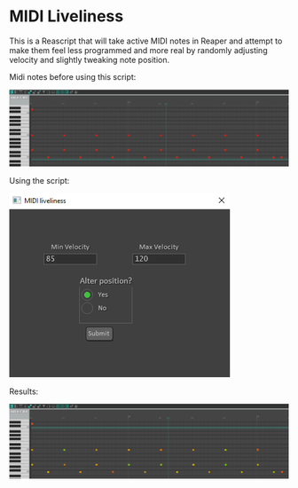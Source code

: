 # MIDI Liveliness
This is a Reascript that will take active MIDI notes in Reaper and attempt
to make them feel less programmed and more real by randomly adjusting
velocity and slightly tweaking note 
position.

Midi notes before using this script:

![alt text](https://github.com/dschuler36/midi-liveliness/blob/main/images/before.PNG)

Using the script:

![alt text](https://github.com/dschuler36/midi-liveliness/blob/main/images/settings.PNG)

Results:

![alt text](https://github.com/dschuler36/midi-liveliness/blob/main/images/after.PNG)